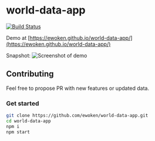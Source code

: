 # world-data-app
[![Build Status](https://travis-ci.com/ewoken/world-data-app.svg?branch=master)](https://travis-ci.com/ewoken/world-data-app)

Demo at [https://ewoken.github.io/world-data-app/](https://ewoken.github.io/world-data-app/)

Snapshot:
![Screenshot of demo](https://ewoken.github.io/world-data-app//homeSnapshot.jpg)

## Contributing

Feel free to propose PR with new features or updated data.

### Get started

```bash
git clone https://github.com/ewoken/world-data-app.git
cd world-data-app
npm i
npm start
```
